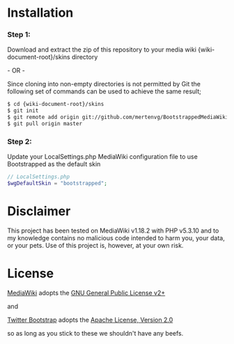 Installation
============

### Step 1:

Download and extract the zip of this repository to your media wiki {wiki-document-root}/skins directory

 \- OR -

Since cloning into non-empty directories is not permitted by Git the following set of commands can be used to achieve the same result;

```bash
$ cd {wiki-document-root}/skins
$ git init
$ git remote add origin git://github.com/mertenvg/BootstrappedMediaWiki.git
$ git pull origin master
```

### Step 2:

Update your LocalSettings.php MediaWiki configuration file to use Bootstrapped as the default skin

```php
// LocalSettings.php
$wgDefaultSkin = "bootstrapped";
```

Disclaimer
==========

This project has been tested on MediaWiki v1.18.2 with PHP v5.3.10 and to my knowledge contains no malicious code intended to harm you, your data, or your pets. Use of this project is, however, at your own risk.

License
=======

[MediaWiki](http://www.mediawiki.org/wiki/MediaWiki) adopts the [GNU General Public License v2+](http://www.gnu.org/licenses/old-licenses/gpl-2.0.html)

and 

[Twitter Bootstrap](http://twitter.github.com/bootstrap/) adopts the [Apache License, Version 2.0](http://www.apache.org/licenses/LICENSE-2.0)

so as long as you stick to these we shouldn't have any beefs.
